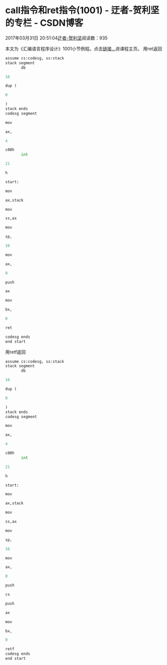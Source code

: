 
# call指令和ret指令(1001) - 迂者-贺利坚的专栏 - CSDN博客

2017年03月31日 20:51:04[迂者-贺利坚](https://me.csdn.net/sxhelijian)阅读数：935


本文为《汇编语言程序设计》1001小节例程。点击[链接…](http://blog.csdn.net/sxhelijian/article/details/56671827)进课程主页。
用ret返回
```python
assume cs:codesg, ss:stack
stack segment
       db
```
```python
16
```
```python
dup (
```
```python
0
```
```python
)
stack ends
codesg segment
```
```python
mov
```
```python
ax,
```
```python
4
```
```python
c00h
       int
```
```python
21
```
```python
h
```
```python
start:
```
```python
mov
```
```python
ax,stack
```
```python
mov
```
```python
ss,ax
```
```python
mov
```
```python
sp,
```
```python
16
```
```python
mov
```
```python
ax,
```
```python
0
```
```python
push
```
```python
ax
```
```python
mov
```
```python
bx,
```
```python
0
```
```python
ret
```
```python
codesg ends
end start
```
用retf返回
```python
assume cs:codesg, ss:stack
stack segment
       db
```
```python
16
```
```python
dup (
```
```python
0
```
```python
)
stack ends
codesg segment
```
```python
mov
```
```python
ax,
```
```python
4
```
```python
c00h
       int
```
```python
21
```
```python
h
```
```python
start:
```
```python
mov
```
```python
ax,stack
```
```python
mov
```
```python
ss,ax
```
```python
mov
```
```python
sp,
```
```python
16
```
```python
mov
```
```python
ax,
```
```python
0
```
```python
push
```
```python
cs
```
```python
push
```
```python
ax
```
```python
mov
```
```python
bx,
```
```python
0
```
```python
retf
codesg ends
end start
```

